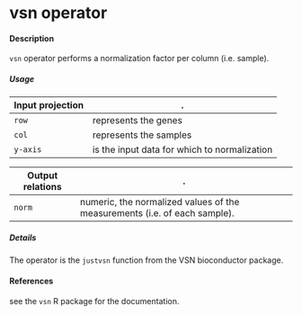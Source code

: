 # vsn operator

#### Description
`vsn` operator performs a normalization factor per column (i.e. sample).

##### Usage
Input projection|.
---|---
`row`   | represents the genes
`col`   | represents the samples
`y-axis`             | is the input data for which to normalization


Output relations|.
---|---
`norm`| numeric, the normalized values of the measurements (i.e. of each sample).

##### Details
The operator is the `justvsn` function from the VSN bioconductor package.


#### References
see the `vsn` R package for the documentation.
